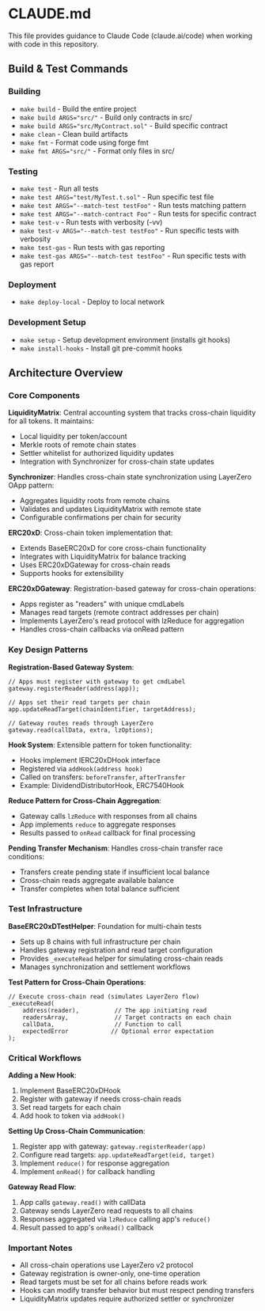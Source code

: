 # CLAUDE.md

This file provides guidance to Claude Code (claude.ai/code) when working with code in this repository.

## Build & Test Commands

### Building
- `make build` - Build the entire project
- `make build ARGS="src/"` - Build only contracts in src/
- `make build ARGS="src/MyContract.sol"` - Build specific contract
- `make clean` - Clean build artifacts
- `make fmt` - Format code using forge fmt
- `make fmt ARGS="src/"` - Format only files in src/

### Testing
- `make test` - Run all tests
- `make test ARGS="test/MyTest.t.sol"` - Run specific test file
- `make test ARGS="--match-test testFoo"` - Run tests matching pattern
- `make test ARGS="--match-contract Foo"` - Run tests for specific contract
- `make test-v` - Run tests with verbosity (-vv)
- `make test-v ARGS="--match-test testFoo"` - Run specific tests with verbosity
- `make test-gas` - Run tests with gas reporting
- `make test-gas ARGS="--match-test testFoo"` - Run specific tests with gas report

### Deployment
- `make deploy-local` - Deploy to local network

### Development Setup
- `make setup` - Setup development environment (installs git hooks)
- `make install-hooks` - Install git pre-commit hooks

## Architecture Overview

### Core Components

**LiquidityMatrix**: Central accounting system that tracks cross-chain liquidity for all tokens. It maintains:
- Local liquidity per token/account
- Merkle roots of remote chain states
- Settler whitelist for authorized liquidity updates
- Integration with Synchronizer for cross-chain state updates

**Synchronizer**: Handles cross-chain state synchronization using LayerZero OApp pattern:
- Aggregates liquidity roots from remote chains
- Validates and updates LiquidityMatrix with remote state
- Configurable confirmations per chain for security

**ERC20xD**: Cross-chain token implementation that:
- Extends BaseERC20xD for core cross-chain functionality
- Integrates with LiquidityMatrix for balance tracking
- Uses ERC20xDGateway for cross-chain reads
- Supports hooks for extensibility

**ERC20xDGateway**: Registration-based gateway for cross-chain operations:
- Apps register as "readers" with unique cmdLabels
- Manages read targets (remote contract addresses per chain)
- Implements LayerZero's read protocol with lzReduce for aggregation
- Handles cross-chain callbacks via onRead pattern

### Key Design Patterns

**Registration-Based Gateway System**:
```solidity
// Apps must register with gateway to get cmdLabel
gateway.registerReader(address(app));

// Apps set their read targets per chain
app.updateReadTarget(chainIdentifier, targetAddress);

// Gateway routes reads through LayerZero
gateway.read(callData, extra, lzOptions);
```

**Hook System**: Extensible pattern for token functionality:
- Hooks implement IERC20xDHook interface
- Registered via `addHook(address hook)`
- Called on transfers: `beforeTransfer`, `afterTransfer`
- Example: DividendDistributorHook, ERC7540Hook

**Reduce Pattern for Cross-Chain Aggregation**:
- Gateway calls `lzReduce` with responses from all chains
- App implements `reduce` to aggregate responses
- Results passed to `onRead` callback for final processing

**Pending Transfer Mechanism**: Handles cross-chain transfer race conditions:
- Transfers create pending state if insufficient local balance
- Cross-chain reads aggregate available balance
- Transfer completes when total balance sufficient

### Test Infrastructure

**BaseERC20xDTestHelper**: Foundation for multi-chain tests
- Sets up 8 chains with full infrastructure per chain
- Handles gateway registration and read target configuration
- Provides `_executeRead` helper for simulating cross-chain reads
- Manages synchronization and settlement workflows

**Test Pattern for Cross-Chain Operations**:
```solidity
// Execute cross-chain read (simulates LayerZero flow)
_executeRead(
    address(reader),          // The app initiating read
    readersArray,             // Target contracts on each chain
    callData,                 // Function to call
    expectedError            // Optional error expectation
);
```

### Critical Workflows

**Adding a New Hook**:
1. Implement BaseERC20xDHook
2. Register with gateway if needs cross-chain reads
3. Set read targets for each chain
4. Add hook to token via `addHook()`

**Setting Up Cross-Chain Communication**:
1. Register app with gateway: `gateway.registerReader(app)`
2. Configure read targets: `app.updateReadTarget(eid, target)`
3. Implement `reduce()` for response aggregation
4. Implement `onRead()` for callback handling

**Gateway Read Flow**:
1. App calls `gateway.read()` with callData
2. Gateway sends LayerZero read requests to all chains
3. Responses aggregated via `lzReduce` calling app's `reduce()`
4. Result passed to app's `onRead()` callback

### Important Notes

- All cross-chain operations use LayerZero v2 protocol
- Gateway registration is owner-only, one-time operation
- Read targets must be set for all chains before reads work
- Hooks can modify transfer behavior but must respect pending transfers
- LiquidityMatrix updates require authorized settler or synchronizer